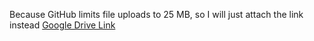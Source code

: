 Because GitHub limits file uploads to 25 MB, so I will just attach the link instead
[Google Drive Link](https://drive.google.com/drive/folders/12FAFXMEV5z7zH5_CGp7Z4Ofrh1_zorSf?usp=sharing)

